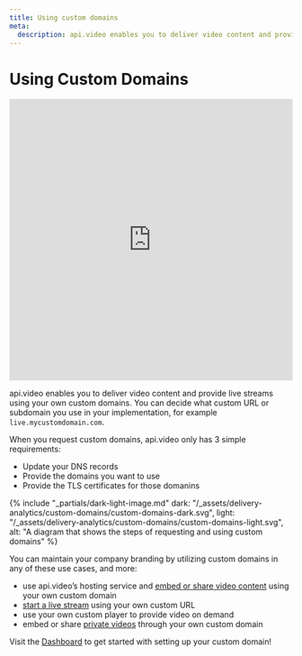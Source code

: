 ```yaml
---
title: Using custom domains
meta: 
  description: api.video enables you to deliver video content and provide live streams using your own custom domains. This guide explains how you can utilize the feature.
---
```


# Using Custom Domains

<iframe src="https://embed.api.video/vod/vi7dnViyFRqlu3NYER5NowAT#hide-title" type="text/html" width="100%" height="500" frameborder="0" scrolling="no" allowfullscreen="true"></iframe>

api.video enables you to deliver video content and provide live streams using your own custom domains. You can decide what custom URL or subdomain you use in your implementation, for example `live.mycustomdomain.com`. 

When you request custom domains, api.video only has 3 simple requirements:

- Update your DNS records
- Provide the domains you want to use
- Provide the TLS certificates for those domanins

{% include "_partials/dark-light-image.md" dark: "/_assets/delivery-analytics/custom-domains/custom-domains-dark.svg", light: "/_assets/delivery-analytics/custom-domains/custom-domains-light.svg", alt: "A diagram that shows the steps of requesting and using custom domains" %}

You can maintain your company branding by utilizing custom domains in any of these use cases, and more:

- use api.video’s hosting service and [embed or share video content](/vod/get-started-in-5-minutes) using your own custom domain
- [start a live stream](/live-streaming/create-a-live-stream) using your own custom URL
- use your own custom player to provide video on demand
- embed or share [private videos](/delivery-analytics/video-privacy-access-management.md) through your own custom domain

Visit the [Dashboard](https://dashboard.api.video/project-settings/domains) to get started with setting up your custom domain!
